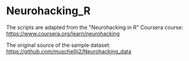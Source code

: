 # Neurohacking_R 

The scripts are adapted from the "Neurohacking in R" Coursera course:
https://www.coursera.org/learn/neurohacking

The original source of the sample dataset:
https://github.com/muschellij2/Neurohacking_data
